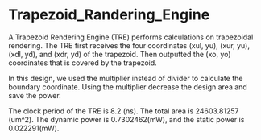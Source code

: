 # Trapezoid_Randering_Engine

A Trapezoid Rendering Engine (TRE) performs calculations on trapezoidal rendering. The TRE first receives the four coordinates (xul, yu), (xur, yu), (xdl, yd), and (xdr, yd) of the trapezoid. Then outputted the (xo, yo) coordinates that is covered by the trapezoid. 

In this design, we used the multiplier instead of divider to calculate the boundary coordinate. Using the multiplier decrease the design area and save the power. 

The clock period of the TRE is 8.2 (ns). The total area is 24603.81257 (um^2). The dynamic power is 0.7302462(mW), and the static power is 0.022291(mW). 
